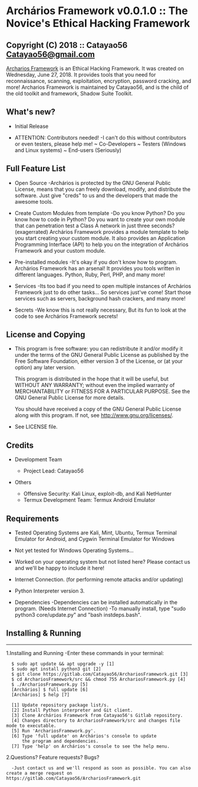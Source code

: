 # Archários Framework v0.0.1.0 :: The Novice's Ethical Hacking Framework
## Copyright (C) 2018 :: Catayao56 <Catayao56@gmail.com>
[Archarios Framework](https://gitlab.com/Catayao56/ArchariosFramework.git) is an Ethical Hacking Framework.
It was created on Wednesday, June 27, 2018.
It provides tools that you need for
reconnaissance, scanning, exploitation,
encryption, password cracking, and more!
Archarios Framework is maintained by Catayao56,
and is the child of the old toolkit and framework,
Shadow Suite Toolkit.

## What's new?
+ Initial Release

+ ATTENTION: Contributors needed!
      -I can't do this without contributors or even testers,
       please help me!
          ~ Co-Developers
	  ~ Testers (Windows and Linux systems)
	  ~ End-users (Seriously)

## Full Feature List
+ Open Source
      -Archários is protected by the GNU General Public License, means
       that you can freely download, modify, and distribute the software.
       Just give "creds" to us and the developers that made the awesome
       tools.

+ Create Custom Modules from template
      -Do you know Python? Do you know how to code in Python? Do you want
       to create your own module that can penetration test a Class A network
       in just three seconds? (exagerrated) Archários Framework provides
       a module template to help you start creating your custom module. It also
       provides an Application Programming Interface (API) to help you on
       the integration of Archários Framework and your custom module.

+ Pre-installed modules
      -It's okay if you don't know how to program. Archários Framework has an
       arsenal! It provides you tools written in different languages. Python,
       Ruby, Perl, PHP, and many more!

+ Services
      -Its too bad if you need to open multiple instances of Archários Framework
       just to do other tasks... So services just've come! Start those services
       such as servers, background hash crackers, and many more!

+ Secrets
      -We know this is not really necessary, But its fun to look at the code to
       see Archários Framework secrets!

## License and Copying

+ This program is free software: you can redistribute it and/or modify
  it under the terms of the GNU General Public License as published by
  the Free Software Foundation, either version 3 of the License, or
  (at your option) any later version.

  This program is distributed in the hope that it will be useful,
  but WITHOUT ANY WARRANTY; without even the implied warranty of
  MERCHANTABILITY or FITNESS FOR A PARTICULAR PURPOSE.  See the
  GNU General Public License for more details.

  You should have received a copy of the GNU General Public License
  along with this program.  If not, see <http://www.gnu.org/licenses/>.

+ See LICENSE file.

## Credits

* Development Team
    + Project Lead: Catayao56

* Others
    + Offensive Security: Kali Linux, exploit-db, and Kali NetHunter
    + Termux Development Team: Termux Android Emulator

## Requirements
+ Tested Operating Systems are Kali, Mint, Ubuntu, Termux Terminal Emulator for Android, and Cygwin Terminal Emulator for Windows
	
+ Not yet tested for Windows Operating Systems...

+ Worked on your operating system but not listed here? Please contact us and we'll be happy to include it here!

+ Internet Connection. (for performing remote attacks and/or updating)
+ Python Interpreter version 3.
+ Dependencies
	-Dependencies can be installed automatically in the program. (Needs Internet Connection)
	-To manually install, type "sudo python3 core/update.py" and "bash instdeps.bash".


## Installing & Running
------------------------
1.Installing and Running
      -Enter these commands in your terminal:

      $ sudo apt update && apt upgrade -y [1]
      $ sudo apt install python3 git [2]
      $ git clone https://gitlab.com/Catayao56/ArchariosFramework.git [3]
      $ cd ArchariosFramework/src && chmod 755 ArchariosFramework.py [4]
      $ ./ArchariosFramework.py [5]
      [Archários] $ full update [6]
      [Archários] $ help [7]

      [1] Update repository package list/s.
      [2] Install Python interpreter and Git client.
      [3] Clone Archários Framework from Catayao56's Gitlab repository.
      [4] Changes directory to ArchariosFramework/src and changes file mode to executable.
      [5] Run 'ArchariosFramework.py'.
      [6] Type 'full update' on Archários's console to update
          the program and dependencies.
      [7] Type 'help' on Archários's console to see the help menu.

2.Questions? Feature requests? Bugs?
      
      -Just contact us and we'll respond as soon as possible. You can also create a merge request on https://gitlab.com/Catayao56/ArchariosFramework.git
